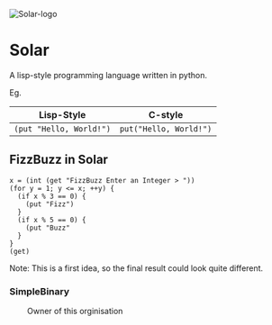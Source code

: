 ![Solar-logo](https://github.com/Solar-language/Solar/blob/master/media/Solar-Logo.png?raw=true)
# Solar
A lisp-style programming language written in python.

Eg.

|Lisp-Style                    |C-style       |
|------------------------------|--------------|
|`(put "Hello, World!")`     |`put("Hello, World!")`|

## FizzBuzz in Solar
```
x = (int (get "FizzBuzz Enter an Integer > "))
(for y = 1; y <= x; ++y) {
  (if x % 3 == 0) {
    (put "Fizz")
  }
  (if x % 5 == 0) {
    (put "Buzz"
  }
}
(get)
```
Note: This is a first idea, so the final result could look quite different.


### SimpleBinary
&nbsp;&nbsp;&nbsp;&nbsp;&nbsp;&nbsp;&nbsp;&nbsp;Owner of this orginisation

   

